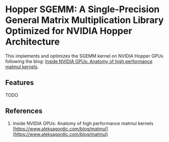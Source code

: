 # Hopper SGEMM: A Single-Precision General Matrix Multiplication Library Optimized for NVIDIA Hopper Architecture

This implements and optimizes the SGEMM kernel on NVIDIA Hopper GPUs following the blog: [Inside NVIDIA GPUs: Anatomy of high performance matmul kernels](https://www.aleksagordic.com/blog/matmul).

## Features
TODO

## References
1. Inside NVIDIA GPUs: Anatomy of high performance matmul kernels [https://www.aleksagordic.com/blog/matmul](https://www.aleksagordic.com/blog/matmul)

